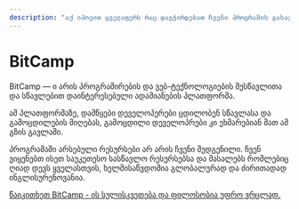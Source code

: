 ```yaml
---
description: "აქ იპოვით ყველაფერს რაც დაგჭირდებათ ჩვენი პროგრამის გასავლელად \U0001F525\U0001F525\U0001F525"
---
```


# BitCamp

BitCamp — ი არის პროგრამირების და ვებ-ტექნოლოგიების შესწავლითა და სწავლებით დაინტერესებული ადამიანების პლათფორმა.

ამ პლათფორმაზე, დამწყები დეველოპერები ცდილობენ სწავლასა და გამოცდილების მიღებას, გამოცდილი დეველოპრები კი ეხმარებიან მათ ამ გზის გავლაში.

პროგრამაში არსებული რესურსები არ არის ჩვენი შედგენილი. ჩვენ ვიყენებთ ისეთ საუკეთესო სასწავლო რესურსებსა და მასალებს რომლებიც ღიად დევს ყველასთვის, ხელმისაწვდომია გლობალურად და ძირითადად ინგლისურენოვანია.

[წაიკითხეთ BitCamp - ის სულისკვეთება და ფილოსობია უფრო ვრცლად.](https://link.medium.com/yW9DoE1QS6)

